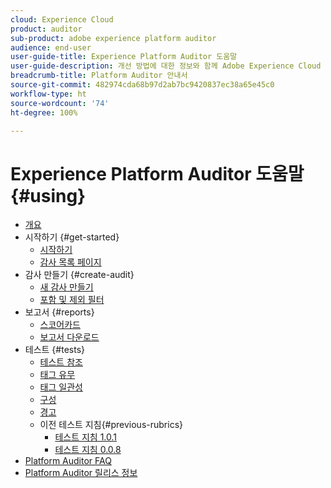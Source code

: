 ```yaml
---
cloud: Experience Cloud
product: auditor
sub-product: adobe experience platform auditor
audience: end-user
user-guide-title: Experience Platform Auditor 도움말
user-guide-description: 개선 방법에 대한 정보와 함께 Adobe Experience Cloud 구현에 등급을 매기는 보고서를 생성합니다.
breadcrumb-title: Platform Auditor 안내서
source-git-commit: 482974cda68b97d2ab7bc9420837ec38a65e45c0
workflow-type: ht
source-wordcount: '74'
ht-degree: 100%

---
```



# Experience Platform Auditor 도움말 {#using}

+ [개요](overview.md)
+ 시작하기 {#get-started}
   + [시작하기](get-started/getting-started.md)
   + [감사 목록 페이지](get-started/audit-list.md)
+ 감사 만들기 {#create-audit}
   + [새 감사 만들기](create-audit/create-new-audit.md)
   + [포함 및 제외 필터](create-audit/filters.md)
+ 보고서 {#reports}
   + [스코어카드](reports/scorecard.md)
   + [보고서 다운로드](reports/download-report.md)
+ 테스트 {#tests}
   + [테스트 참조](tests/test-reference.md)
   + [태그 유무](tests/test-ref-presence.md)
   + [태그 일관성](tests/test-ref-consistency.md)
   + [구성](tests/test-ref-cfg.md)
   + [경고](tests/test-ref-alerts.md)
   + 이전 테스트 지침{#previous-rubrics}
      + [테스트 지침 1.0.1](tests/previous-rubrics/test-rubric1-0-1.md)
      + [테스트 지침 0.0.8](tests/previous-rubrics/test-rubric1-0.md)
+ [Platform Auditor FAQ](auditor-faq.md)
+ [Platform Auditor 릴리스 정보](release-notes.md)

